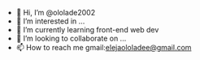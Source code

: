 - 👋 Hi, I’m @ololade2002
- 👀 I’m interested in ...
- 🌱 I’m currently learning front-end web dev 
- 💞️ I’m looking to collaborate on ...
- 📫 How to reach me gmail:elejaololadee@gmail.com

<!---
ololade2002/ololade2002 is a ✨ special ✨ repository because its `README.md` (this file) appears on your GitHub profile.
You can click the Preview link to take a look at your changes.
--->
